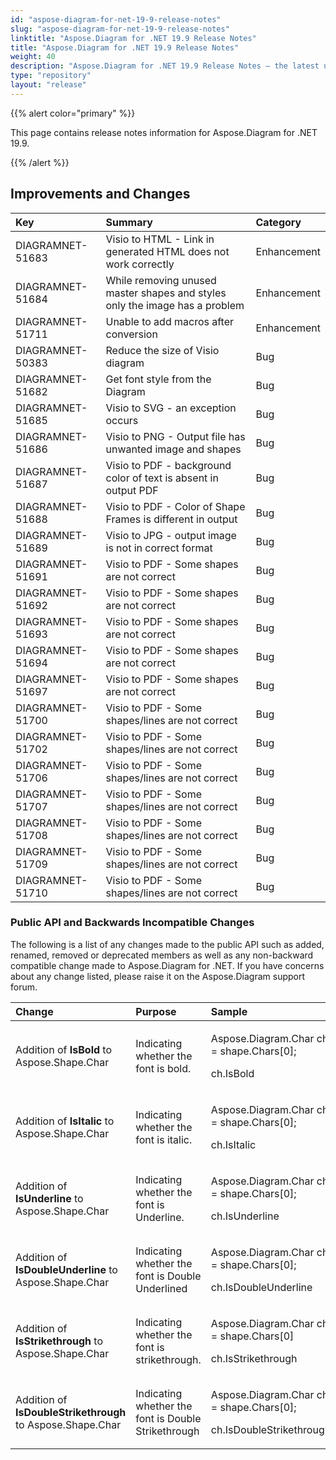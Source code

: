 ```yaml
---
id: "aspose-diagram-for-net-19-9-release-notes"
slug: "aspose-diagram-for-net-19-9-release-notes"
linktitle: "Aspose.Diagram for .NET 19.9 Release Notes"
title: "Aspose.Diagram for .NET 19.9 Release Notes"
weight: 40
description: "Aspose.Diagram for .NET 19.9 Release Notes – the latest updates and fixes."
type: "repository"
layout: "release"
---
```


{{% alert color="primary" %}} 

This page contains release notes information for Aspose.Diagram for .NET 19.9.

{{% /alert %}} 
## **Improvements and Changes**

|**Key**|**Summary**|**Category**|
| :- | :- | :- |
|DIAGRAMNET-51683|Visio to HTML - Link in generated HTML does not work correctly|Enhancement|
|DIAGRAMNET-51684|While removing unused master shapes and styles only the image has a problem|Enhancement|
|DIAGRAMNET-51711|Unable to add macros after conversion|Enhancement|
|DIAGRAMNET-50383|Reduce the size of Visio diagram|Bug|
|DIAGRAMNET-51682|Get font style from the Diagram|Bug|
|DIAGRAMNET-51685|Visio to SVG - an exception occurs|Bug|
|DIAGRAMNET-51686|Visio to PNG - Output file has unwanted image and shapes|Bug|
|DIAGRAMNET-51687|Visio to PDF - background color of text is absent in output PDF|Bug|
|DIAGRAMNET-51688|Visio to PDF - Color of Shape Frames is different in output|Bug|
|DIAGRAMNET-51689|Visio to JPG - output image is not in correct format|Bug|
|DIAGRAMNET-51691|Visio to PDF - Some shapes are not correct|Bug|
|DIAGRAMNET-51692|Visio to PDF - Some shapes are not correct|Bug|
|DIAGRAMNET-51693|Visio to PDF - Some shapes are not correct|Bug|
|DIAGRAMNET-51694|Visio to PDF - Some shapes are not correct|Bug|
|DIAGRAMNET-51697|Visio to PDF - Some shapes are not correct|Bug|
|DIAGRAMNET-51700|Visio to PDF - Some shapes/lines are not correct|Bug|
|DIAGRAMNET-51702|Visio to PDF - Some shapes/lines are not correct|Bug|
|DIAGRAMNET-51706|Visio to PDF - Some shapes/lines are not correct|Bug|
|DIAGRAMNET-51707|Visio to PDF - Some shapes/lines are not correct|Bug|
|DIAGRAMNET-51708|Visio to PDF - Some shapes/lines are not correct|Bug|
|DIAGRAMNET-51709|Visio to PDF - Some shapes/lines are not correct|Bug|
|DIAGRAMNET-51710|Visio to PDF - Some shapes/lines are not correct|Bug|
### **Public API and Backwards Incompatible Changes**
The following is a list of any changes made to the public API such as added, renamed, removed or deprecated members as well as any non-backward compatible change made to Aspose.Diagram for .NET. If you have concerns about any change listed, please raise it on the Aspose.Diagram support forum.

|**Change**|**Purpose**|**Sample**|
| :- | :- | :- |
|Addition of **IsBold** to Aspose.Shape.Char|Indicating whether the font is bold.|<p>Aspose.Diagram.Char ch = shape.Chars[0];</p><p>ch.IsBold</p>|
|Addition of **IsItalic** to Aspose.Shape.Char|Indicating whether the font is italic.|<p>Aspose.Diagram.Char ch = shape.Chars[0];</p><p>ch.IsItalic</p>|
|Addition of **IsUnderline** to Aspose.Shape.Char|Indicating whether the font is Underline.|<p>Aspose.Diagram.Char ch = shape.Chars[0];</p><p>ch.IsUnderline</p>|
|Addition of **IsDoubleUnderline** to Aspose.Shape.Char|Indicating whether the font is Double Underlined|<p>Aspose.Diagram.Char ch = shape.Chars[0];</p><p>ch.IsDoubleUnderline</p>|
|Addition of **IsStrikethrough** to Aspose.Shape.Char|Indicating whether the font is strikethrough.|<p>Aspose.Diagram.Char ch = shape.Chars[0]</p><p>ch.IsStrikethrough </p>|
|Addition of **IsDoubleStrikethrough** to Aspose.Shape.Char|Indicating whether the font is Double Strikethrough|<p>Aspose.Diagram.Char ch = shape.Chars[0];</p><p>ch.IsDoubleStrikethrough</p>|

